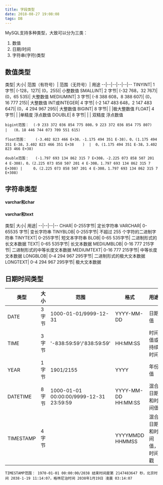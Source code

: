 ```yaml
---
title: 字段类型
date: 2018-08-27 19:08:08
tags: DB
---
```


MySQL支持多种类型，大致可以分为三类：
1. 数值
2. 日期/时间
3. 字符串(字符)类型

## 数值类型
类型|	大小|	范围（有符号）|	范围（无符号）|	用途
--|--|--|--|--|--
TINYINT|	1 字节|	(-128，127)|	(0，255)|	小整数值
SMALLINT|	2 字节|	(-32 768，32 767)|	(0，65 535)|	大整数值
MEDIUMINT|	3 字节|	(-8 388 608，8 388 607)|	(0，16 777 215)|	大整数值
INT或INTEGER|	4 字节|	(-2 147 483 648，2 147 483 647)|	(0，4 294 967 295)|	大整数值
BIGINT|	8 字节|	|	|极大整数值
FLOAT|	4 字节| |	|单精度 浮点数值
DOUBLE|	8 字节|	|   | 双精度 浮点数值


```
bigint范围：  (-9 233 372 036 854 775 808，9 223 372 036 854 775 807)   |	(0，18 446 744 073 709 551 615)

float范围： 	(-3.402 823 466 E+38，-1.175 494 351 E-38)，0，(1.175 494 351 E-38，3.402 823 466 351 E+38    )  |	0，(1.175 494 351 E-38，3.402 823 466 E+38)

double范围：	(-1.797 693 134 862 315 7 E+308，-2.225 073 858 507 201 4 E-308)，0，(2.225 073 858 507 201 4 E-308，1.797 693 134 862 315 7 E+308)	|     0，(2.225 073 858 507 201 4 E-308，1.797 693 134 862 315 7 E+308)
```

## 字符串类型
#### varchar和char

#### varchar和text

类型|	大小| 用途|
--|--|--|--
CHAR|	0-255字节|	定长字符串
VARCHAR|	0-65535 字节|	变长字符串
TINYBLOB|	0-255字节|	不超过 255 个字符的二进制字符串
TINYTEXT|	0-255字节|	短文本字符串
BLOB|	0-65 535字节|	二进制形式的长文本数据
TEXT|	0-65 535字节|	长文本数据
MEDIUMBLOB|	0-16 777 215字节|	二进制形式的中等长度文本数据
MEDIUMTEXT|	0-16 777 215字节|	中等长度文本数据
LONGBLOB|	0-4 294 967 295字节|	二进制形式的极大文本数据
LONGTEXT|	0-4 294 967 295字节|	极大文本数据

## 日期时间类型
类型|	大小| 范围|	格式|	用途
--|--|--|--|--
DATE|	3字节|	1000-01-01/9999-12-31|	YYYY-MM-DD|	日期值
TIME|	3字节|	'-838:59:59'/'838:59:59'|	HH:MM:SS|	时间值或持续时间
YEAR|	1字节|	1901/2155|	YYYY|	年份值
DATETIME|	8字节|	1000-01-01 00:00:00/9999-12-31 23:59:59	|YYYY-MM-DD HH:MM:SS|	混合日期和时间值
TIMESTAMP|	4字节|	| YYYYMMDD HHMMSS|	混合日期和时间值，时间戳



```
TIMESTAMP范围： 1970-01-01 00:00:00/2038 结束时间是第 2147483647 秒，北京时间 2038-1-19 11:14:07，格林尼治时间 2038年1月19日 凌晨 03:14:07
```
